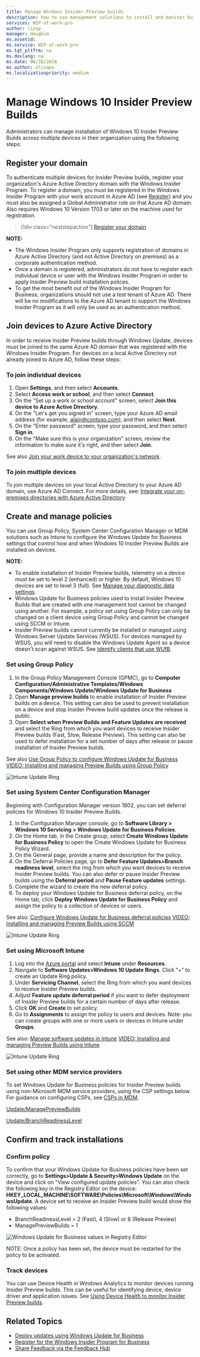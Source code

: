 ```yaml
---
title: Manage Windows Insider Preview builds
description: how to use management solutions to install and monitor builds in your organization
services: WIP-at-work-pro
author: lizap
manager: dougkim
ms.assetid: 
ms.service: WIP-at-work-pro
ms.tgt_pltfrm: na
ms.devlang: na
ms.date: 06/28/2018
ms.author: elizapo
ms.localizationpriority: medium
---
```


# Manage Windows 10 Insider Preview Builds 
Administrators can manage installation of Windows 10 Insider Preview Builds across multiple devices in their organization using the following steps: 

## Register your domain 
To authenticate multiple devices for Insider Preview builds, register your organization's Azure Active Directory domain with the Windows Insider Program. To register a domain, you must be registered in the Windows Insider Program with your work account in Azure AD (see [Register](wip-4-biz-register.md)) and you must also be assigned a Global Administrator role on that Azure AD domain. Also requires Windows 10 Version 1703 or later on the machine used for registration. 

> [!div class="nextstepaction"]
> [Register your domain](https://insider.windows.com/en-us/for-business-organization-admin/)

__NOTE:__ 
* The Windows Insider Program only supports registration of domains in Azure Active Directory (and not Active Directory on premises) as a corporate authentication method.
* Once a domain is registered, administrators do not have to register each individual device or user with the Windows Insider Program in order to apply Insider Preview build installation polices. 
* To get the most benefit out of the Windows Insider Program for Business, organizations should not use a test tenant of Azure AD. There will be no modifications to the Azure AD tenant to support the Windows Insider Program as it will only be used as an authentication method.

## Join devices to Azure Active Directory
In order to receive Insider Preview builds through Windows Update, devices must be joined to the same Azure AD domain that was registered with the Windows Insider Program. For devices on a local Active Directory not already joined to Azure AD, follow these steps: 

### To join individual devices 
1. Open __Settings__, and then select __Accounts__.
2. Select __Access work or school__, and then select __Connect__.
3. On the "Set up a work or school account" screen, select __Join this device to Azure Active Directory__.
4. On the "Let's get you signed in" screen, type your Azure AD email address (for example, alain@contoso.com), and then select __Next__.
5. On the "Enter password" screen, type your password, and then select __Sign in__.
6. On the "Make sure this is your organization" screen, review the information to make sure it's right, and then select __Join__.
 
See also [Join your work device to your organization's network](https://docs.microsoft.com/en-us/azure/active-directory/user-help/user-help-join-device-on-network). 

### To join multiple devices 
To join multiple devices on your local Active Directory to your Azure AD domain, use Azure AD Connect. For more details, see: [Integrate your on-premises directories with Azure Active Directory](https://docs.microsoft.com/en-us/azure/active-directory/connect/active-directory-aadconnect)

## Create and manage policies 
You can use Group Policy, System Center Configuration Manager or MDM solutions such as Intune to configure the Windows Update for Business settings that control how and when Windows 10 Insider Preview Builds are installed on devices.  

__NOTE:__ 
* To enable installation of Insider Preview builds, telemetry on a device must be set to level 2 (enhanced) or higher. By default, Windows 10 devices are set to level 3 (full). See [Manage your diagnostic data settings](https://docs.microsoft.com/en-us/windows/privacy/configure-windows-diagnostic-data-in-your-organization).
* Windows Update for Business policies used to install Insider Preview Builds that are created with one management tool cannot be changed using another. For example, a policy set using Group Policy can only be changed on a client device using Group Policy and cannot be changed using SCCM or Intune.  
* Insider Preview builds cannot currently be installed or managed using Windows Server Update Services (WSUS). For devices managed by WSUS, you will need to disable the Windows Update Agent so a device doesn't scan against WSUS. See [Identify clients that use WUfB](https://docs.microsoft.com/en-us/sccm/sum/deploy-use/integrate-windows-update-for-business-windows-10#to-identify-clients-that-use-wufb).

### Set using Group Policy
1. In the Group Policy Management Console (GPMC), go to __Computer Configuration/Administrative Templates/Windows Components/Windows Update/Windows Update for Business__ 
2. Open __Manage preview builds__ to enable installation of Insider Preview builds on a device. This setting can also be used to prevent installation on a device and stop Insider Preview build updates once the release is public.  
3. Open __Select when Preview Builds and Feature Updates are received__ and select the Ring from which you want devices to receive Insider Preview builds (Fast, Slow, Release Preview). This setting can also be used to defer installation for a set number of days after release or pause installation of Insider Preview builds.  

See also 
[Use Group Policy to configure Windows Update for Business](https://docs.microsoft.com/en-us/windows/deployment/update/waas-wufb-group-policy)
[VIDEO: Installing and managing Preview Builds using Group Policy](https://www.youtube.com/watch?v=x1Lmv8Rl_rk)

![Intune Update Ring](images/wip-4-biz-gpo.png "ADD")

### Set using System Center Configuration Manager 
Beginning with Configuration Manager version 1802, you can set deferral policies for Windows 10 Insider Preview Builds. 
1. In the Configuration Manager console, go to __Software Library > Windows 10 Servicing > Windows Update for Business Policies__. 
2.	On the Home tab, in the Create group, select __Create Windows Update for Business Policy__ to open the Create Windows Update for Business Policy Wizard.
3.	On the General page, provide a name and description for the policy.
4.	On the Deferral Policies page, go to __Defer Feature Updates>Branch readiness level__, select the ring from which you want devices to receive Insider Preview builds. You can also defer or pause Insider Preview builds using the __Deferral period__ and __Pause Feature updates__ settings. 
5.	Complete the wizard to create the new deferral policy. 
6.	To deploy your Windows Update for Business deferral policy, on the Home tab, click __Deploy Windows Update for Business Policy__ and assign the policy to a collection of devices or users. 

See also: 
[Configure Windows Update for Business deferral policies](https://docs.microsoft.com/en-us/sccm/sum/deploy-use/integrate-windows-update-for-business-windows-10#configure-windows-update-for-business-deferral-policies)
[VIDEO: Installing and managing Preview Builds using SCCM](https://www.youtube.com/watch?v=t4IJ0DvvtQs)

![Intune Update Ring](images/wip-4-biz-sccm.png "ADD")

### Set using Microsoft Intune 
1. Log into the [Azure portal](https://portal.azure.com) and select __Intune__ under __Resources__.
2. Navigate to __Software Updates>Windows 10 Update Rings__. Click “+” to create an Update Ring policy.
6. Under __Servicing Channel__, select the Ring from which you want devices to receive Insider Preview builds. 
7. Adjust __Feature update deferral period__ if you want to defer deployment of Insider Preview builds for a certain number of days after release. 
8. Click __OK__ and __Create__ to set policy.
9. Go to __Assignments__ to assign the policy to users and devices. Note: you can create groups with one or more users or devices in Intune under __Groups__. 

See also:
[Manage software updates in Intune](https://docs.microsoft.com/en-us/intune/windows-update-for-business-configure)
[VIDEO: Installing and managing Preview Builds using Intune](https://www.youtube.com/watch?v=ka1lZghlhPM) 


![Intune Update Ring](images/wip-4-biz-intune2.png "ADD")

### Set using other MDM service providers 
To set Windows Update for Business policies for Insider Preview builds using non-Microsoft MDM service providers, using the CSP settings below. For guidance on configuring CSPs, see [CSPs in MDM](https://docs.microsoft.com/en-us/windows/configuration/provisioning-packages/how-it-pros-can-use-configuration-service-providers#csps-in-mdm). 

[Update/ManagePreviewBuilds](https://docs.microsoft.com/en-us/windows/client-management/mdm/policy-csp-update#update-managepreviewbuilds) 

[Update/BranchReadinessLevel](https://docs.microsoft.com/en-us/windows/client-management/mdm/policy-csp-update#update-branchreadinesslevel)

## Confirm and track installations  

### Confirm policy 
To confirm that your Windows Update for Business policies have been set correctly, go to __Settings>Update & Security>Windows Update__ on the device and click on "View configured update policies". You can also check the following key in the Registry Editor on the device: __HKEY_LOCAL_MACHINE\SOFTWARE\Policies\Microsoft\Windows\WindowsUpdate__. A device set to receive an Insider Preview build would show the following values: 
* BranchReadinessLevel = 2 (Fast), 4 (Slow) or 8 (Release Preview) 
* ManagePreviewBuilds = 1

![Windows Update for Business values in Registry Editor](images/wip-4-biz-reg-xs.png "ADD")

NOTE: Once a policy has been set, the device must be restarted for the policy to be activated. 

### Track devices 
You can use Device Health in Windows Analytics to monitor devices running Insider Preview builds. This can be useful for identifying device, device driver and application issues. See [Using Device Health to monitor Insider Preview builds](https://insider.windows.com/en-us/for-business-device-health/). 

## Related Topics
* [Deploy updates using Windows Update for Business](https://docs.microsoft.com/en-us/windows/deployment/update/waas-manage-updates-wufb) 
* [Register for the Windows Insider Program for Business](wip-4-biz-register.md)
* [Share Feedback via the Feedback Hub](wip-4-biz-feedback-hub.md)


